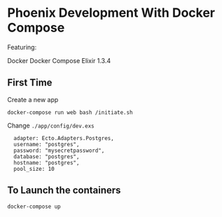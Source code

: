 # Phoenix Development With Docker Compose

Featuring:

Docker
Docker Compose
Elixir 1.3.4

## First Time
Create a new app

`docker-compose run web bash /initiate.sh`

Change
`./app/config/dev.exs`
```
  adapter: Ecto.Adapters.Postgres,
  username: "postgres",
  password: "mysecretpassword",
  database: "postgres",
  hostname: "postgres",
  pool_size: 10
```

## To Launch the containers
`docker-compose up`
